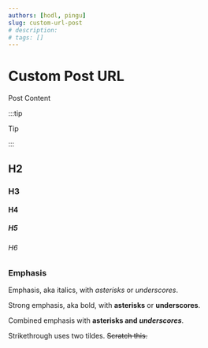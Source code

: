 ```yaml
---
authors: [hodl, pingu]
slug: custom-url-post
# description: 
# tags: []
---
```


# Custom Post URL

Post Content

<!--truncate-->

:::tip

Tip

:::

## H2

### H3

#### H4

##### H5

###### H6

### Emphasis

Emphasis, aka italics, with _asterisks_ or _underscores_.

Strong emphasis, aka bold, with **asterisks** or **underscores**.

Combined emphasis with **asterisks and _underscores_**.

Strikethrough uses two tildes. ~~Scratch this.~~
